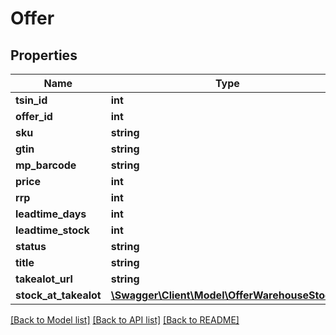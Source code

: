 # Offer

## Properties
Name | Type | Description | Notes
------------ | ------------- | ------------- | -------------
**tsin_id** | **int** |  | [optional] 
**offer_id** | **int** |  | [optional] 
**sku** | **string** |  | [optional] 
**gtin** | **string** |  | [optional] 
**mp_barcode** | **string** |  | [optional] 
**price** | **int** |  | [optional] 
**rrp** | **int** |  | [optional] 
**leadtime_days** | **int** |  | [optional] 
**leadtime_stock** | **int** |  | [optional] 
**status** | **string** |  | [optional] 
**title** | **string** |  | [optional] 
**takealot_url** | **string** |  | [optional] 
**stock_at_takealot** | [**\Swagger\Client\Model\OfferWarehouseStock[]**](OfferWarehouseStock.md) |  | [optional] 

[[Back to Model list]](../README.md#documentation-for-models) [[Back to API list]](../README.md#documentation-for-api-endpoints) [[Back to README]](../README.md)



